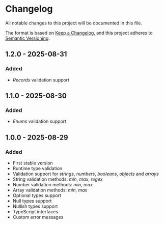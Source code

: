 # Changelog

All notable changes to this project will be documented in this file.

The format is based on [Keep a Changelog](https://keepachangelog.com/en/1.1.0/), and this project adheres to [Semantic Versioning](https://semver.org/spec/v2.0.0.html).

## 1.2.0 - 2025-08-31

### Added

- _Records_ validation support

## 1.1.0 - 2025-08-30

### Added

- _Enums_ validation support

## 1.0.0 - 2025-08-29

### Added

- First stable version
- Runtime type validation
- Validation support for _strings_, _numbers_, _booleans_, _objects_ and _arrays_
- String validation methods: _min_, _max_, _regex_
- Number validation methods: _min_, _max_
- Array validation methods: _min_, _max_
- Optional types support
- Null types support
- Nullish types support
- TypeScript interfaces
- Custom error messages
